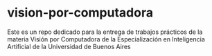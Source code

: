 # vision-por-computadora
Este es un repo dedicado para la entrega de trabajos prácticos de la materia Visión por Computadora de la Especialización en Inteligencia Artificial de la Universidad de Buenos Aires
